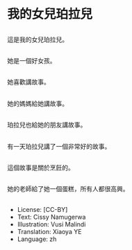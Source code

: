 # 我的女兒珀拉兒

##
這是我的女兒珀拉兒。

##
她是一個好女孩。

##
她喜歡講故事。

##
她的媽媽給她講故事。

##
珀拉兒也給她的朋友講故事。

##
有一天珀拉兒講了一個非常好的故事。

##
這個故事是關於烹飪的。

##
她的老師給了她一個蛋糕，所有人都很高興。

##
* License: [CC-BY]
* Text: Cissy Namugerwa
* Illustration: Vusi Malindi
* Translation: Xiaoya YE
* Language: zh
